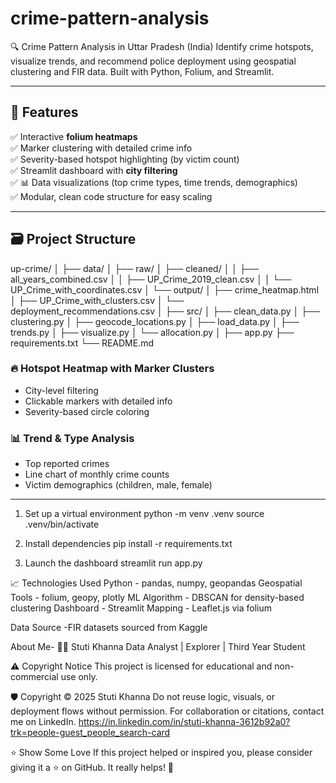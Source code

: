 # crime-pattern-analysis
🔍 Crime Pattern Analysis in Uttar Pradesh (India) Identify crime hotspots, visualize trends, and recommend police deployment using geospatial clustering and FIR data. Built with Python, Folium, and Streamlit.

---

## 🚀 Features

✅ Interactive **folium heatmaps**  
✅ Marker clustering with detailed crime info  
✅ Severity-based hotspot highlighting (by victim count)  
✅ Streamlit dashboard with **city filtering**  
✅ 📊 Data visualizations (top crime types, time trends, demographics)  
✅ Modular, clean code structure for easy scaling

---

## 🗃️ Project Structure

up-crime/
│
├── data/
│ ├── raw/ 
│ ├── cleaned/ 
│ │ ├── all_years_combined.csv
│ │ ├── UP_Crime_2019_clean.csv
│ │ └── UP_Crime_with_coordinates.csv
│ └── output/ 
│ ├── crime_heatmap.html
│ ├── UP_Crime_with_clusters.csv
│ └── deployment_recommendations.csv
│
├── src/ 
│ ├── clean_data.py 
│ ├── clustering.py 
│ ├── geocode_locations.py 
│ ├── load_data.py 
│ ├── trends.py 
│ ├── visualize.py 
│ └── allocation.py 
│
├── app.py 
├── requirements.txt 
└── README.md 

### 🔥 Hotspot Heatmap with Marker Clusters
- City-level filtering
- Clickable markers with detailed info
- Severity-based circle coloring

### 📊 Trend & Type Analysis
- Top reported crimes
- Line chart of monthly crime counts
- Victim demographics (children, male, female)

---
1. Set up a virtual environment
python -m venv .venv
source .venv/bin/activate
   
2. Install dependencies
pip install -r requirements.txt

3. Launch the dashboard
streamlit run app.py

📈 Technologies Used
Python - pandas, numpy, geopandas
Geospatial Tools - folium, geopy, plotly
ML Algorithm - DBSCAN for density-based clustering
Dashboard - Streamlit
Mapping - Leaflet.js via folium

Data Source
-FIR datasets sourced from Kaggle

About Me-
👩‍💻 Stuti Khanna
Data Analyst | Explorer | Third Year Student

⚠️ Copyright Notice
This project is licensed for educational and non-commercial use only.

🛡️ Copyright © 2025 Stuti Khanna
Do not reuse logic, visuals, or deployment flows without permission.
For collaboration or citations, contact me on LinkedIn.
https://in.linkedin.com/in/stuti-khanna-3612b92a0?trk=people-guest_people_search-card

⭐ Show Some Love
If this project helped or inspired you, please consider giving it a ⭐ on GitHub. It really helps! 💖
